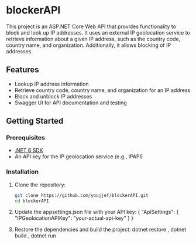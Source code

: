 # blockerAPI
This project is an ASP.NET Core Web API that provides functionality to block and look up IP addresses. It uses an external IP geolocation service to retrieve information about a given IP address, such as the country code, country name, and organization. Additionally, it allows blocking of IP addresses.

## Features

- Lookup IP address information
- Retrieve country code, country name, and organization for an IP address
- Block and unblock IP addresses
- Swagger UI for API documentation and testing

## Getting Started

### Prerequisites

- [.NET 6 SDK](https://dotnet.microsoft.com/download/dotnet/6.0)
- An API key for the IP geolocation service (e.g., IPAPI)

### Installation

1. Clone the repository:

   ```sh
   git clone https://github.com/youjjef/blockerAPI.git
   cd blockerAPI

2. Update the appsettings.json file with your API key:
   {
    "ApiSettings": {
        "IPGeolocationAPIKey": "your-actual-api-key"
    }
}
3. Restore the dependencies and build the project:
 dotnet restore ,
 dotnet build ,
 dotnet run

